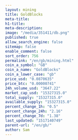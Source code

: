 ```yaml
---
layout: mining
title: GoldBlocks
meta-title: 
h1-title: 
meta-description: 
image: "/media/351411/db.png"
published: true
allow_search_engine: false
sitemap: false
enable_comment: false
sort_order: 756
permalink: "/en/gb/mining.html"
coin_a_symbol: "GB"
coin_a_name: "GoldBlocks"
coin_a_lower_case: "gb"
price_usd: "0.0870635"
price_btc: "0.00000741"
24h_volume_usd: "3647.22"
market_cap_usd: "15327315.0"
total_supply: "15327315.0"
available_supply: "15327315.0"
percent_change_1h: "0.5"
percent_change_24h: "2.16"
percent_change_7d: "1.38"
last_updated: "1517140749"
parent-url: "/en/gb/"
author: Sam
---
```


